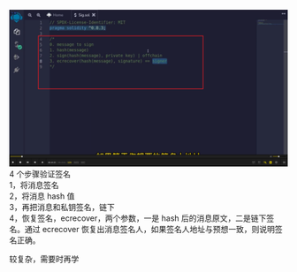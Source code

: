 ![](./img/2022-06-04-17-36-09.png)  
4 个步骤验证签名  
1，将消息签名  
2，将消息 hash 值  
3，再把消息和私钥签名，链下  
4，恢复签名，ecrecover，两个参数，一是 hash 后的消息原文，二是链下签名。通过 ecrecover 恢复出消息签名人，如果签名人地址与预想一致，则说明签名正确。

较复杂，需要时再学
